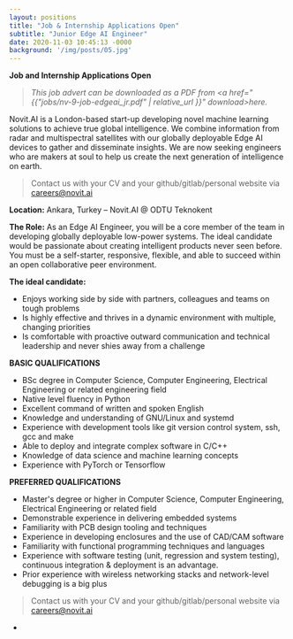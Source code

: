 ```yaml
---
layout: positions
title: "Job & Internship Applications Open"
subtitle: "Junior Edge AI Engineer"
date: 2020-11-03 10:45:13 -0000
background: '/img/posts/05.jpg'
---
```


**Job and Internship Applications Open**

> <i>This job advert can be downloaded as a PDF from <a href="{{"jobs/nv-9-job-edgeai_jr.pdf" | relative_url }}" download>here.</a></i>

Novit.AI is a London-based start-up developing novel machine learning solutions to achieve true global intelligence. We combine information from radar and multispectral satellites with our globally deployable Edge AI devices to gather and disseminate insights. We are now seeking engineers who are makers at soul to help us create the next generation of intelligence on earth.

> Contact us with your CV and your github/gitlab/personal website via [careers@novit.ai][1]

**Location:**
Ankara, Turkey – Novit.AI @ ODTU Teknokent

**The Role:**
As an Edge AI Engineer, you will be a core member of the team in developing globally deployable low-power systems. The ideal candidate would be passionate about creating intelligent products never seen before. You must be a self-starter, responsive, flexible, and able to succeed within an open collaborative peer environment.

**The ideal candidate:**
 - Enjoys working side by side with partners, colleagues and teams on tough problems
 - Is highly effective and thrives in a dynamic environment with multiple, changing priorities
 - Is comfortable with proactive outward communication and technical leadership and never shies away
from a challenge

**BASIC QUALIFICATIONS**
 - BSc degree in Computer Science, Computer Engineering, Electrical Engineering or related
engineering field
 - Native level fluency in Python
 - Excellent command of written and spoken English
 - Knowledge and understanding of GNU/Linux and systemd
 - Experience with development tools like git version control system, ssh, gcc and make
 - Able to deploy and integrate complex software in C/C++
 - Knowledge of data science and machine learning concepts
 - Experience with PyTorch or Tensorflow

**PREFERRED QUALIFICATIONS**
 - Master's degree or higher in Computer Science, Computer Engineering, Electrical Engineering or
related field
 - Demonstrable experience in delivering embedded systems
 - Familiarity with PCB design tooling and techniques
 - Experience in developing enclosures and the use of CAD/CAM software
 - Familiarity with functional programming techniques and languages
 - Experience with software testing (unit, regression and system testing), continuous integration &
deployment is an advantage.
 - Prior experience with wireless networking stacks and network-level debugging is a big plus


> Contact us with your CV and your github/gitlab/personal website via [careers@novit.ai][1]

-

[1]: mailto:careers@novit.ai
